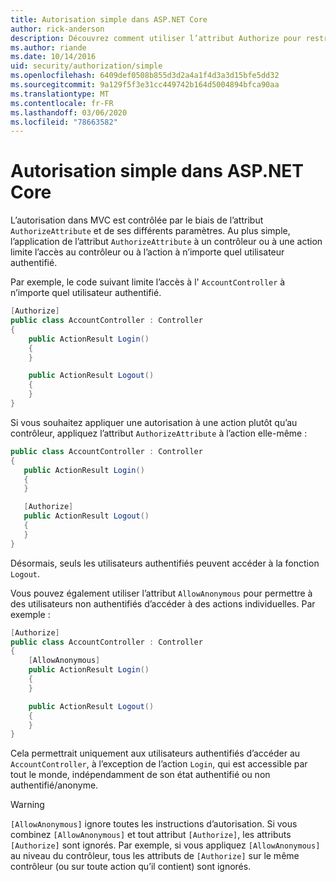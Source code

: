```yaml
---
title: Autorisation simple dans ASP.NET Core
author: rick-anderson
description: Découvrez comment utiliser l’attribut Authorize pour restreindre l’accès aux contrôleurs et aux actions de ASP.NET Core.
ms.author: riande
ms.date: 10/14/2016
uid: security/authorization/simple
ms.openlocfilehash: 6409def0508b855d3d2a4a1f4d3a3d15bfe5dd32
ms.sourcegitcommit: 9a129f5f3e31cc449742b164d5004894bfca90aa
ms.translationtype: MT
ms.contentlocale: fr-FR
ms.lasthandoff: 03/06/2020
ms.locfileid: "78663582"
---
```

# <a name="simple-authorization-in-aspnet-core"></a>Autorisation simple dans ASP.NET Core

<a name="security-authorization-simple"></a>

L’autorisation dans MVC est contrôlée par le biais de l’attribut `AuthorizeAttribute` et de ses différents paramètres. Au plus simple, l’application de l’attribut `AuthorizeAttribute` à un contrôleur ou à une action limite l’accès au contrôleur ou à l’action à n’importe quel utilisateur authentifié.

Par exemple, le code suivant limite l’accès à l' `AccountController` à n’importe quel utilisateur authentifié.

```csharp
[Authorize]
public class AccountController : Controller
{
    public ActionResult Login()
    {
    }

    public ActionResult Logout()
    {
    }
}
```

Si vous souhaitez appliquer une autorisation à une action plutôt qu’au contrôleur, appliquez l’attribut `AuthorizeAttribute` à l’action elle-même :

```csharp
public class AccountController : Controller
{
   public ActionResult Login()
   {
   }

   [Authorize]
   public ActionResult Logout()
   {
   }
}
```

Désormais, seuls les utilisateurs authentifiés peuvent accéder à la fonction `Logout`.

Vous pouvez également utiliser l’attribut `AllowAnonymous` pour permettre à des utilisateurs non authentifiés d’accéder à des actions individuelles. Par exemple :

```csharp
[Authorize]
public class AccountController : Controller
{
    [AllowAnonymous]
    public ActionResult Login()
    {
    }

    public ActionResult Logout()
    {
    }
}
```

Cela permettrait uniquement aux utilisateurs authentifiés d’accéder au `AccountController`, à l’exception de l’action `Login`, qui est accessible par tout le monde, indépendamment de son état authentifié ou non authentifié/anonyme.

> [!WARNING]
> `[AllowAnonymous]` ignore toutes les instructions d’autorisation. Si vous combinez `[AllowAnonymous]` et tout attribut `[Authorize]`, les attributs `[Authorize]` sont ignorés. Par exemple, si vous appliquez `[AllowAnonymous]` au niveau du contrôleur, tous les attributs de `[Authorize]` sur le même contrôleur (ou sur toute action qu’il contient) sont ignorés.
